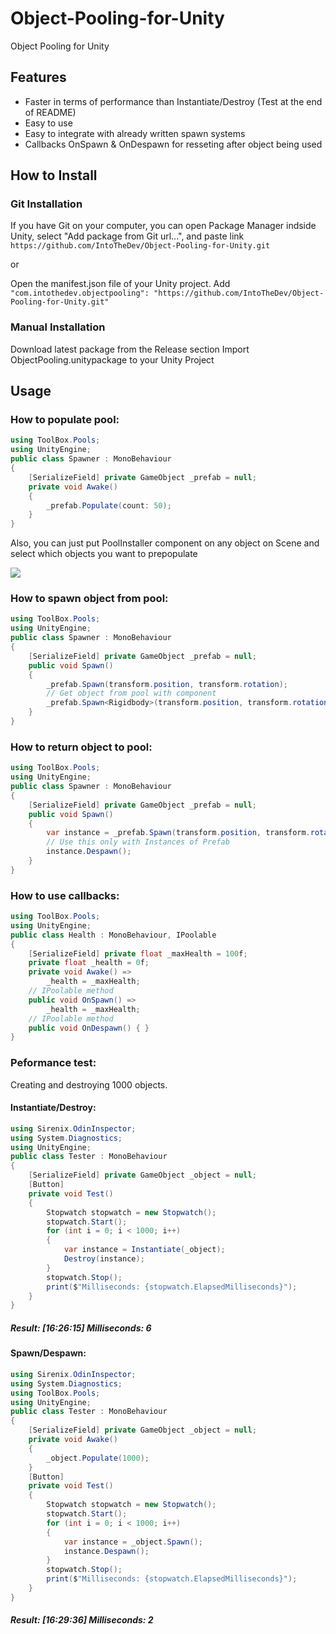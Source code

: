 # Object-Pooling-for-Unity
Object Pooling for Unity

## Features
- Faster in terms of performance than Instantiate/Destroy (Test at the end of README)
- Easy to use
- Easy to integrate with already written spawn systems
- Callbacks OnSpawn & OnDespawn for resseting after object being used

## How to Install
### Git Installation

If you have Git on your computer, you can open Package Manager indside Unity, select "Add package from Git url...", and paste link ```https://github.com/IntoTheDev/Object-Pooling-for-Unity.git```

or

Open the manifest.json file of your Unity project.
Add ```"com.intothedev.objectpooling": "https://github.com/IntoTheDev/Object-Pooling-for-Unity.git"```

### Manual Installation
Download latest package from the Release section
Import ObjectPooling.unitypackage to your Unity Project

## Usage
### How to populate pool:
```csharp
using ToolBox.Pools;
using UnityEngine;
public class Spawner : MonoBehaviour
{
	[SerializeField] private GameObject _prefab = null;
	private void Awake()
	{
		_prefab.Populate(count: 50);
	}
}
```

Also, you can just put PoolInstaller component on any object on Scene and select which objects you want to prepopulate

![](https://i.imgur.com/gnyZ0RQ.png)

### How to spawn object from pool:
```csharp
using ToolBox.Pools;
using UnityEngine;
public class Spawner : MonoBehaviour
{
	[SerializeField] private GameObject _prefab = null;
	public void Spawn()
	{
		_prefab.Spawn(transform.position, transform.rotation);
		// Get object from pool with component
		_prefab.Spawn<Rigidbody>(transform.position, transform.rotation).isKinematic = true;
	}
}
```

### How to return object to pool:
```csharp
using ToolBox.Pools;
using UnityEngine;
public class Spawner : MonoBehaviour
{
	[SerializeField] private GameObject _prefab = null;
	public void Spawn()
	{
		var instance = _prefab.Spawn(transform.position, transform.rotation);
		// Use this only with Instances of Prefab
		instance.Despawn();
	}
}
```

### How to use callbacks:
```csharp
using ToolBox.Pools;
using UnityEngine;
public class Health : MonoBehaviour, IPoolable
{
	[SerializeField] private float _maxHealth = 100f;
	private float _health = 0f;
	private void Awake() =>
		_health = _maxHealth;
	// IPoolable method
	public void OnSpawn() =>
		_health = _maxHealth;
	// IPoolable method
	public void OnDespawn() { }
}
```

### Peformance test:
Creating and destroying 1000 objects.

#### Instantiate/Destroy:

```csharp
using Sirenix.OdinInspector;
using System.Diagnostics;
using UnityEngine;
public class Tester : MonoBehaviour
{
	[SerializeField] private GameObject _object = null;
	[Button]
	private void Test()
	{
		Stopwatch stopwatch = new Stopwatch();
		stopwatch.Start();
		for (int i = 0; i < 1000; i++)
		{
			var instance = Instantiate(_object);
			Destroy(instance);
		}
		stopwatch.Stop();
		print($"Milliseconds: {stopwatch.ElapsedMilliseconds}");
	}
}
```
##### Result: [16:26:15] Milliseconds: 6

#### Spawn/Despawn:

```csharp
using Sirenix.OdinInspector;
using System.Diagnostics;
using ToolBox.Pools;
using UnityEngine;
public class Tester : MonoBehaviour
{
	[SerializeField] private GameObject _object = null;
	private void Awake()
	{
		_object.Populate(1000);
	}
	[Button]
	private void Test()
	{
		Stopwatch stopwatch = new Stopwatch();
		stopwatch.Start();
		for (int i = 0; i < 1000; i++)
		{
			var instance = _object.Spawn();
			instance.Despawn();
		}
		stopwatch.Stop();
		print($"Milliseconds: {stopwatch.ElapsedMilliseconds}");
	}
}
```
##### Result: [16:29:36] Milliseconds: 2
